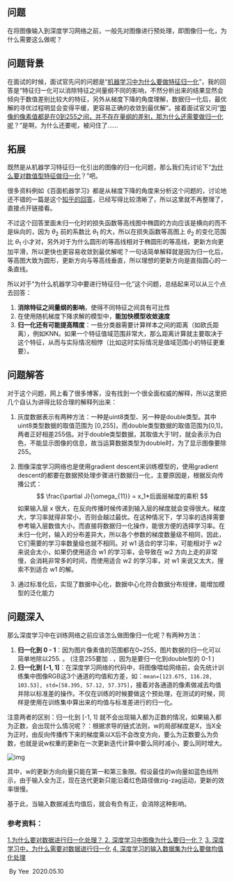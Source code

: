 ## 问题

在将图像输入到深度学习网络之前，一般先对图像进行预处理，即图像归一化，为什么需要这么做呢？

## 问题背景

在面试的时候，面试官先问的问题是“<u>机器学习中为什么要做特征归一化</u>”，我的回答是“特征归一化可以消除特征之间量纲不同的影响，不然分析出来的结果显然会倾向于数值差别比较大的特征，另外从梯度下降的角度理解，数据归一化后，最优解的寻优过程明显会变得平缓，更容易正确的收敛到最优解”。接着面试官又问“<u>图像的像素值都是在0到255之间，并不存在量纲的差别，那为什么还需要做归一化呢</u>？”是啊，为什么还要呢，被问住了……

## 拓展

既然是从机器学习特征归一化引出的图像的归一化问题，那么我们先讨论下“<u>为什么要对数值型特征做归一化</u>？”吧。

很多资料例如《百面机器学习》都是从梯度下降的角度来分析这个问题的，讨论地还不错的一篇是这个[知乎的回答](https://zhuanlan.zhihu.com/p/27627299)，已经写得比较清晰了，所以这里就不再整理了，直接点开链接看。

不过这个回答里面未归一化时的损失函数等高线图中椭圆的方向应该是横向的而不是纵向的，因为 $\theta_2$ 前的系数比 $\theta_1$ 的大，所以在损失函数等高图上 $\theta_2$ 的变化范围比 $\theta_1$ 小才对，另外对于为什么圆形的等高线相对于椭圆形的等高线，更新方向更加平滑，所以更快也更容易收敛到最优解呢？一句话简单解释就是因为归一化后，等高图大致为圆形，更新方向与等高线垂直，所以理想的更新方向是直指圆心的一条直线。

所以对于“为什么机器学习中要进行特征归一化”这个问题，总结起来可以从三个点去回答：

1. **消除特征之间量纲的影响**，使得不同特征之间具有可比性
2. 在使用随机梯度下降求解的模型中，**能加快模型收敛速度**
3. **归一化还有可能提高精度**：一些分类器需要计算样本之间的距离（如欧氏距离），例如KNN。如果一个特征值域范围非常大，那么距离计算就主要取决于这个特征，从而与实际情况相悖（比如这时实际情况是值域范围小的特征更重要）。

## 问题解答

对于这个问题，网上看了很多博客，没有找到一个很全面权威的解释，所以这里把几个自认为讲得比较合理的解释列出来：

1. 灰度数据表示有两种方法：一种是uint8类型、另一种是double类型。其中uint8类型数据的取值范围为 [0,255]，而double类型数据的取值范围为[0,1]，两者正好相差255倍。对于double类型数据，其取值大于1时，就会表示为白色，不能显示图像的信息，故当运算数据类型为double时，为了显示图像要除255。

2. 图像深度学习网络也是使用gradient descent来训练模型的，使用gradient descent的都要在数据预处理步骤进行数据归一化，主要原因是，根据反向传播公式：
   $$
   \frac{\partial J}{\omega_{11}} = x_1*后面层梯度的乘积
   $$
   如果输入层 x  很大，在反向传播时候传递到输入层的梯度就会变得很大。梯度大，学习率就得非常小，否则会越过最优。在这种情况下，学习率的选择需要参考输入层数值大小，而直接将数据归一化操作，能很方便的选择学习率。在未归一化时，输入的分布差异大，所以各个参数的梯度数量级不相同，因此，它们需要的学习率数量级也就不相同。对 w1 适合的学习率，可能相对于 w2  来说会太小，如果仍使用适合 w1 的学习率，会导致在 w2 方向上走的非常慢，会消耗非常多的时间，而使用适合 w2 的学习率，对 w1  来说又太大，搜索不到适合 w1 的解。

3. 通过标准化后，实现了数据中心化，数据中心化符合数据分布规律，能增加模型的泛化能力

## 问题深入

那么深度学习中在训练网络之前应该怎么做图像归一化呢？有两种方法：

1. **归一化到 0 - 1**：因为图片像素值的范围都在0~255，图片数据的归一化可以简单地除以255. 。 (注意255要加 . ，因为是要归一化到double型的 0-1 )
2. **归一化到 [-1, 1]**：在深度学习网络的代码中，将图像喂给网络前，会先统计训练集中图像RGB这3个通道的均值和方差，如：`mean=[123.675, 116.28, 103.53], std=[58.395, 57.12, 57.375]`，接着对各通道的像素做减去均值并除以标准差的操作。不仅在训练的时候要做这个预处理，在测试的时候，同样是使用在训练集中算出来的均值与标准差进行的归一化。

注意两者的区别：归一化到 [-1, 1] 就不会出现输入都为正数的情况，如果输入都为正数，会出现什么情况呢？：根据求导的链式法则，w的局部梯度是X，当X全为正时，由反向传播传下来的梯度乘以X后不会改变方向，要么为正数要么为负数，也就是说w权重的更新在一次更新迭代计算中要么同时减小，要么同时增大。

![img](https://i.loli.net/2020/05/10/NFAOnSPDhZqyfIY.png)

其中，w的更新方向向量只能在第一和第三象限。假设最佳的w向量如蓝色线所示，由于输入全为正，现在迭代更新只能沿着红色路径做zig-zag运动，更新的效率很慢。

基于此，当输入数据减去均值后，就会有负有正，会消除这种影响。

### 参考资料：

[1.为什么要对数据进行归一化处理？ ](https://zhuanlan.zhihu.com/p/27627299)
[2. 深度学习中图像为什么要归一化？](https://www.zhihu.com/question/293640354)
[3. 深度学习中，为什么需要对数据进行归一化](https://blog.csdn.net/qq_32172681/article/details/100876348)
[4. 深度学习的输入数据集为什么要做均值化处理](https://blog.csdn.net/hai008007/article/details/79718251)

​																																											   By Yee
​																																											2020.05.10